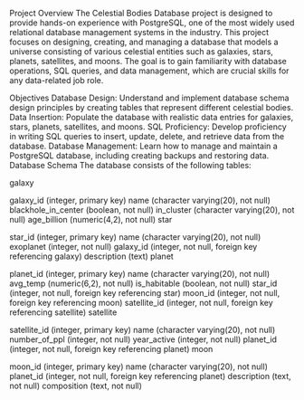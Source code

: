 Project Overview
The Celestial Bodies Database project is designed to provide hands-on experience with PostgreSQL, one of the most widely used relational database management systems in the industry. This project focuses on designing, creating, and managing a database that models a universe consisting of various celestial entities such as galaxies, stars, planets, satellites, and moons. The goal is to gain familiarity with database operations, SQL queries, and data management, which are crucial skills for any data-related job role.

Objectives
Database Design: Understand and implement database schema design principles by creating tables that represent different celestial bodies.
Data Insertion: Populate the database with realistic data entries for galaxies, stars, planets, satellites, and moons.
SQL Proficiency: Develop proficiency in writing SQL queries to insert, update, delete, and retrieve data from the database.
Database Management: Learn how to manage and maintain a PostgreSQL database, including creating backups and restoring data.
Database Schema
The database consists of the following tables:

galaxy

galaxy_id (integer, primary key)
name (character varying(20), not null)
blackhole_in_center (boolean, not null)
in_cluster (character varying(20), not null)
age_billion (numeric(4,2), not null)
star

star_id (integer, primary key)
name (character varying(20), not null)
exoplanet (integer, not null)
galaxy_id (integer, not null, foreign key referencing galaxy)
description (text)
planet

planet_id (integer, primary key)
name (character varying(20), not null)
avg_temp (numeric(6,2), not null)
is_habitable (boolean, not null)
star_id (integer, not null, foreign key referencing star)
moon_id (integer, not null, foreign key referencing moon)
satellite_id (integer, not null, foreign key referencing satellite)
satellite

satellite_id (integer, primary key)
name (character varying(20), not null)
number_of_ppl (integer, not null)
year_active (integer, not null)
planet_id (integer, not null, foreign key referencing planet)
moon

moon_id (integer, primary key)
name (character varying(20), not null)
planet_id (integer, not null, foreign key referencing planet)
description (text, not null)
composition (text, not null)
